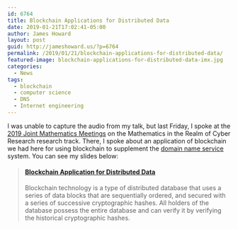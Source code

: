 ```yaml
---
id: 6764
title: Blockchain Applications for Distributed Data
date: 2019-01-21T17:02:41-05:00
author: James Howard
layout: post
guid: http://jameshoward.us/?p=6764
permalink: /2019/01/21/blockchain-applications-for-distributed-data/
featured-image: blockchain-applications-for-distributed-data-imx.jpg
categories:
  - News
tags:
  - blockchain
  - computer science
  - DNS
  - Internet engineering
---
```

I was unable to capture the audio from my talk, but last Friday, I
spoke at the [2019 Joint Mathematics
Meetings](http://jointmathematicsmeetings.org/jmm) on the Mathematics
in the Realm of Cyber Research research track. There, I spoke about
an application of blockchain we had here for using blockchain to
supplement the [domain name
service](http://www.networksolutions.com/support/what-is-a-domain-name-server-dns-and-how-does-it-work/)
system. You can see my slides below:

<blockquote class="embedly-card" data-card-key="66f8489580e04fc4a88a724eb5058bb3" data-card-branding="0"><h4><a href="https://speakerdeck.com/howardjp/blockchain-application-for-distributed-data">Blockchain Application for Distributed Data</a></h4><p>Blockchain technology is a type of distributed database that uses a series of data blocks that are sequentially ordered, and secured with a series of successive cryptographic hashes. All holders of the database possess the entire database and can verify it by verifying the historical cryptographic hashes.</p></blockquote>
<script async src="//cdn.embedly.com/widgets/platform.js" charset="UTF-8"></script>
